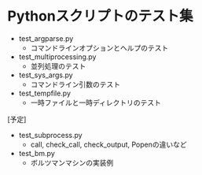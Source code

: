 # Pythonスクリプトのテスト集

* test_argparse.py
	* コマンドラインオプションとヘルプのテスト
* test_multiprocessing.py
	* 並列処理のテスト
* test_sys_args.py
	* コマンドライン引数のテスト
* test_tempfile.py
	* 一時ファイルと一時ディレクトリのテスト

[予定]
* test_subprocess.py
	* call, check_call, check_output, Popenの違いなど
* test_bm.py
	* ボルツマンマシンの実装例
